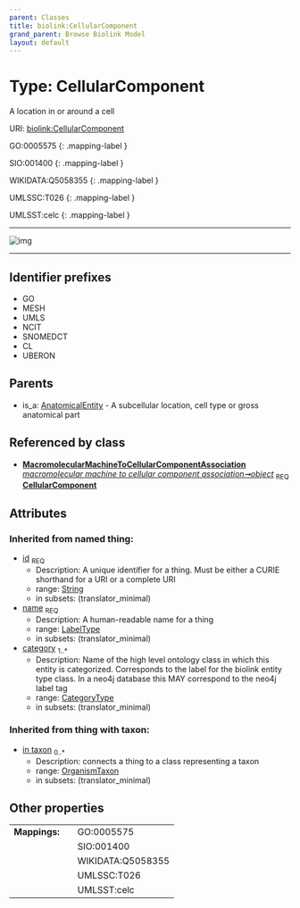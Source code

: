 ```yaml
---
parent: Classes
title: biolink:CellularComponent
grand_parent: Browse Biolink Model
layout: default
---
```


# Type: CellularComponent


A location in or around a cell

URI: [biolink:CellularComponent](https://w3id.org/biolink/vocab/CellularComponent)

GO:0005575
{: .mapping-label }

SIO:001400
{: .mapping-label }

WIKIDATA:Q5058355
{: .mapping-label }

UMLSSC:T026
{: .mapping-label }

UMLSST:celc
{: .mapping-label }


---

![img](http://yuml.me/diagram/nofunky;dir:TB/class/[OrganismTaxon],[MacromolecularMachineToCellularComponentAssociation],[MacromolecularMachineToCellularComponentAssociation]-%20object%201..1%3E[CellularComponent%7Cid(i):string;name(i):label_type;category(i):category_type%20%2B],[AnatomicalEntity]%5E-[CellularComponent],[AnatomicalEntity])

---


## Identifier prefixes

 * GO
 * MESH
 * UMLS
 * NCIT
 * SNOMEDCT
 * CL
 * UBERON

## Parents

 *  is_a: [AnatomicalEntity](AnatomicalEntity.md) - A subcellular location, cell type or gross anatomical part

## Referenced by class

 *  **[MacromolecularMachineToCellularComponentAssociation](MacromolecularMachineToCellularComponentAssociation.md)** *[macromolecular machine to cellular component association➞object](macromolecular_machine_to_cellular_component_association_object.md)*  <sub>REQ</sub>  **[CellularComponent](CellularComponent.md)**

## Attributes


### Inherited from named thing:

 * [id](id.md)  <sub>REQ</sub>
    * Description: A unique identifier for a thing. Must be either a CURIE shorthand for a URI or a complete URI
    * range: [String](types/String.md)
    * in subsets: (translator_minimal)
 * [name](name.md)  <sub>REQ</sub>
    * Description: A human-readable name for a thing
    * range: [LabelType](types/LabelType.md)
    * in subsets: (translator_minimal)
 * [category](category.md)  <sub>1..*</sub>
    * Description: Name of the high level ontology class in which this entity is categorized. Corresponds to the label for the biolink entity type class. In a neo4j database this MAY correspond to the neo4j label tag
    * range: [CategoryType](types/CategoryType.md)
    * in subsets: (translator_minimal)

### Inherited from thing with taxon:

 * [in taxon](in_taxon.md)  <sub>0..*</sub>
    * Description: connects a thing to a class representing a taxon
    * range: [OrganismTaxon](OrganismTaxon.md)
    * in subsets: (translator_minimal)

## Other properties

|  |  |  |
| --- | --- | --- |
| **Mappings:** | | GO:0005575 |
|  | | SIO:001400 |
|  | | WIKIDATA:Q5058355 |
|  | | UMLSSC:T026 |
|  | | UMLSST:celc |

